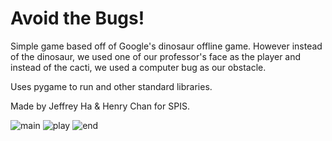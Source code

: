 # Avoid the Bugs!
Simple game based off of Google's dinosaur offline game. However instead of the dinosaur, we used one of our professor's face as the player and instead of the cacti, we used a computer bug as our obstacle.

Uses pygame to run and other standard libraries.


Made by Jeffrey Ha & Henry Chan for SPIS.

![main](https://i.imgur.com/r0BLajy.png)
![play](https://i.imgur.com/0k3VaO7.png)
![end](https://i.imgur.com/cuDGz60.png)
